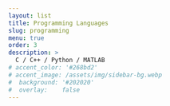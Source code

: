 ```yaml
---
layout: list
title: Programming Languages
slug: programming
menu: true
order: 3
description: >
  C / C++ / Python / MATLAB
# accent_color: '#268bd2'
# accent_image: /assets/img/sidebar-bg.webp
#  background: '#202020'
#  overlay:    false
---
```

